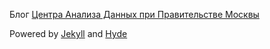 Блог [Центра Анализа Данных при Правительстве Москвы](https://analysiscenter.ru)

Powered by [Jekyll](https://jekyllrb.com/) and [Hyde](http://hyde.getpoole.com/)
